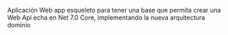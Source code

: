 Aplicación Web app esqueleto para tener una base que permita crear una Web Api echa en Net 7.0 Core, implementando la nueva arquitectura dominio